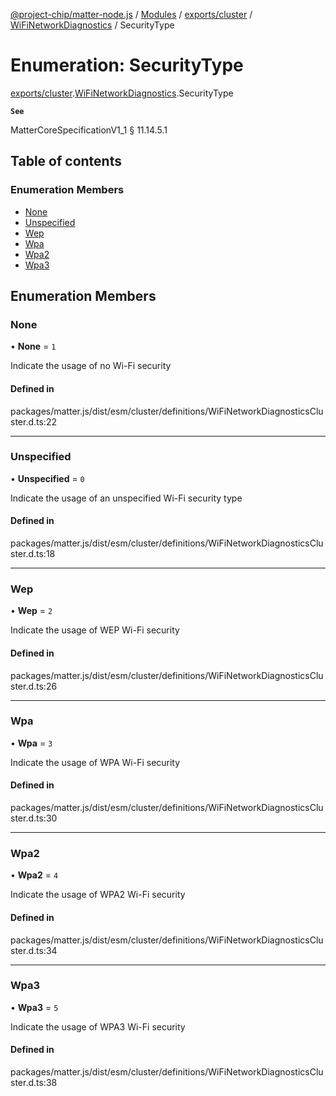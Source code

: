 [@project-chip/matter-node.js](../README.md) / [Modules](../modules.md) / [exports/cluster](../modules/exports_cluster.md) / [WiFiNetworkDiagnostics](../modules/exports_cluster.WiFiNetworkDiagnostics.md) / SecurityType

# Enumeration: SecurityType

[exports/cluster](../modules/exports_cluster.md).[WiFiNetworkDiagnostics](../modules/exports_cluster.WiFiNetworkDiagnostics.md).SecurityType

**`See`**

MatterCoreSpecificationV1_1 § 11.14.5.1

## Table of contents

### Enumeration Members

- [None](exports_cluster.WiFiNetworkDiagnostics.SecurityType.md#none)
- [Unspecified](exports_cluster.WiFiNetworkDiagnostics.SecurityType.md#unspecified)
- [Wep](exports_cluster.WiFiNetworkDiagnostics.SecurityType.md#wep)
- [Wpa](exports_cluster.WiFiNetworkDiagnostics.SecurityType.md#wpa)
- [Wpa2](exports_cluster.WiFiNetworkDiagnostics.SecurityType.md#wpa2)
- [Wpa3](exports_cluster.WiFiNetworkDiagnostics.SecurityType.md#wpa3)

## Enumeration Members

### None

• **None** = ``1``

Indicate the usage of no Wi-Fi security

#### Defined in

packages/matter.js/dist/esm/cluster/definitions/WiFiNetworkDiagnosticsCluster.d.ts:22

___

### Unspecified

• **Unspecified** = ``0``

Indicate the usage of an unspecified Wi-Fi security type

#### Defined in

packages/matter.js/dist/esm/cluster/definitions/WiFiNetworkDiagnosticsCluster.d.ts:18

___

### Wep

• **Wep** = ``2``

Indicate the usage of WEP Wi-Fi security

#### Defined in

packages/matter.js/dist/esm/cluster/definitions/WiFiNetworkDiagnosticsCluster.d.ts:26

___

### Wpa

• **Wpa** = ``3``

Indicate the usage of WPA Wi-Fi security

#### Defined in

packages/matter.js/dist/esm/cluster/definitions/WiFiNetworkDiagnosticsCluster.d.ts:30

___

### Wpa2

• **Wpa2** = ``4``

Indicate the usage of WPA2 Wi-Fi security

#### Defined in

packages/matter.js/dist/esm/cluster/definitions/WiFiNetworkDiagnosticsCluster.d.ts:34

___

### Wpa3

• **Wpa3** = ``5``

Indicate the usage of WPA3 Wi-Fi security

#### Defined in

packages/matter.js/dist/esm/cluster/definitions/WiFiNetworkDiagnosticsCluster.d.ts:38
